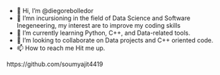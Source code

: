 - 👋 Hi, I’m @diegorebolledor
- 👀 I’mn incursioning in the field of Data Science and Software Inegeneering, my interest are to improve my coding skills 
- 🌱 I’m currently learning Python, C++, and Data-related tools. 
- 💞️ I’m looking to collaborate on Data projects and C++ oriented code.
- 📫 How to reach me Hit me up. 

<!---
diegorebolledor/diegorebolledor is a ✨ special ✨ repository because its `README.md` (this file) appears on your GitHub profile.
You can click the Preview link to take a look at your changes.
--->https://github.com/soumyajit4419
